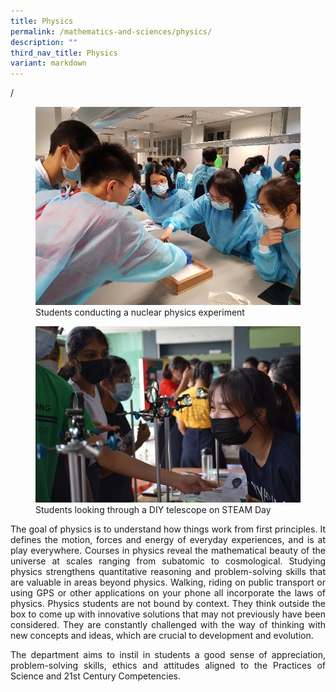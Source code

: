 ```yaml
---
title: Physics
permalink: /mathematics-and-sciences/physics/
description: ""
third_nav_title: Physics
variant: markdown
---
```

/<div align="justify">

<figure>
<img src="/images/Curriculum/Physics/phy1.jpg">
Students conducting a nuclear physics experiment</figure>

<figure>
<img src="/images/Curriculum/Physics/phy2.jpg">
Students looking through a DIY telescope on STEAM Day</figure>	
	
<p>The goal of physics is to understand how things work from first principles. It defines the motion, forces and energy of everyday experiences, and is at play everywhere. Courses in physics reveal the mathematical beauty of the universe at scales ranging from subatomic to cosmological. Studying physics strengthens quantitative reasoning and problem-solving skills that are valuable in areas beyond physics. Walking, riding on public transport or using GPS or other applications on your phone all incorporate the laws of physics. Physics students are not bound by context. They think outside the box to come up with innovative solutions that may not previously have been considered. They are constantly challenged with the way of thinking with new concepts and ideas, which are crucial to development and evolution.</p>

<p>The department aims to instil in students a good sense of appreciation, problem-solving skills, ethics and attitudes aligned to the Practices of Science and 21st Century Competencies.</p>
</div>